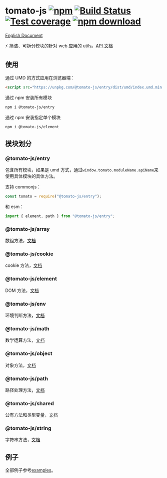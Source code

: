 # tomato-js [![npm](https://img.shields.io/npm/v/@tomato-js/entry.svg?maxAge=2592000)](https://www.npmjs.com/package/@tomato-js/entry) [![Build Status](https://travis-ci.org/tomato-js/tomato.svg?branch=master)](https://travis-ci.org/tomato-js/tomato) [![Test coverage](https://img.shields.io/codecov/c/github/tomato-js/tomato.svg?style=flat-square)](https://codecov.io/gh/tomato-js/tomato) [![npm download](https://img.shields.io/npm/dm/@tomato-js/shared.svg?style=flat-square)]()

[English Document](./README_EN.md)

⚡️ 简洁、可拆分模块的针对 web 应用的 utils。[API 文档](https://tomato-js.github.io/tomato/index.html)

## 使用

通过 UMD 的方式应用在浏览器端：

```html
<script src="https://unpkg.com/@tomato-js/entry/dist/umd/index.umd.min.js"></script>
```

通过 npm 安装所有模块

```sh
npm i @tomato-js/entry
```

通过 npm 安装指定单个模块

```sh
npm i @tomato-js/element
```

## 模块划分

### @tomato-js/entry

包含所有模块，如果是 umd 方式，通过`window.tomato.moduleName.apiName`来使用具体模块的具体方法。

支持 commonjs：

```js
const tomato = require("@tomato-js/entry");
```

和 esm：

```js
import { element, path } from "@tomato-js/entry";
```

### @tomato-js/array

数组方法，[文档](https://tomato-js.github.io/tomato/modules/_tomato_js_array.html)

### @tomato-js/cookie

cookie 方法，[文档](https://tomato-js.github.io/tomato/modules/_tomato_js_cookie.html)

### @tomato-js/element

DOM 方法，[文档](https://tomato-js.github.io/tomato/modules/_tomato_js_element.html)

### @tomato-js/env

环境判断方法，[文档](https://tomato-js.github.io/tomato/modules/_tomato_js_env.html)

### @tomato-js/math

数学运算方法，[文档](https://tomato-js.github.io/tomato/modules/_tomato_js_math.html)

### @tomato-js/object

对象方法，[文档](https://tomato-js.github.io/tomato/modules/_tomato_js_object.html)

### @tomato-js/path

路径处理方法，[文档](https://tomato-js.github.io/tomato/modules/_tomato_js_path.html)

### @tomato-js/shared

公有方法和类型变量，[文档](https://tomato-js.github.io/tomato/modules/_tomato_js_shared.html)

### @tomato-js/string

字符串方法，[文档](https://tomato-js.github.io/tomato/modules/_tomato_js_string.html)

## 例子

全部例子参考[examples](https://github.com/tomato-js/examples/blob/master/README_ZH.md)。
